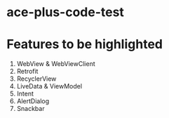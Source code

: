# ace-plus-code-test

Features to be highlighted
==========================

1. WebView & WebViewClient
2. Retrofit
3. RecyclerView
4. LiveData & ViewModel
5. Intent
6. AlertDialog
7. Snackbar
